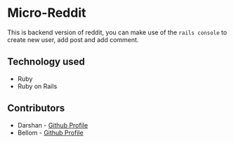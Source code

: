 # Micro-Reddit

This is backend version of reddit, you can make use of the `rails console` to create new user, add post and add comment.

## Technology used
* Ruby
* Ruby on Rails


## Contributors

* Darshan - [Github Profile](https://github.com/daashandayo)
* Bellom -  [Github Profile](https://github.com/bellom)